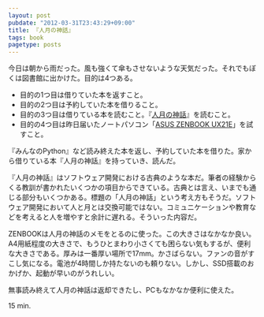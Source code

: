 ```yaml
---
layout: post
pubdate: "2012-03-31T23:43:29+09:00"
title: 『人月の神話』
tags: book
pagetype: posts
---
```

今日は朝から雨だった。風も強くて傘もさせないような天気だった。それでもぼくは図書館に出かけた。目的は4つある。

- 目的の1つ目は借りていた本を返すこと。
- 目的の2つ目は予約していた本を借りること。
- 目的の3つ目は借りている本を読むこと。『[人月の神話](http://amazon.jp/o/ASIN/4795296758/bouzuya-22)』を読むこと。
- 目的の4つ目は昨日届いたノートパソコン「[ASUS ZENBOOK UX21E](http://amazon.jp/o/ASIN/B005YWPI7O/bouzuya-22)」を試すこと。

『みんなのPython』など読み終えた本を返し、予約していた本を借りた。家から借りている本『人月の神話』を持っていき、読んだ。

『人月の神話』はソフトウェア開発における古典のような本だ。筆者の経験からくる教訓が書かれたいくつかの項目からできている。古典とは言え、いまでも通じる部分もいくつかある。標題の「人月の神話」という考え方もそうだ。ソフトウェア開発において人と月とは交換可能ではない。コミュニケーションや教育などを考えると人を増やすと余計に遅れる。そういった内容だ。

ZENBOOKは人月の神話のメモをとるのに使った。この大きさはなかなか良い。A4用紙程度の大きさで、もうひとまわり小さくても困らない気もするが、便利な大きさである。厚みは一番厚い場所で17mm。かさばらない。ファンの音がすこし気になる。電池が4時間しか持たないのも頼りない。しかし、SSD搭載のおかげか、起動が早いのがうれしい。

無事読み終えて人月の神話は返却できたし、PCもなかなか便利に使えた。

15 min.
